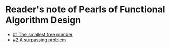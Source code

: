 Reader's note of Pearls of Functional Algorithm Design
=======================================================

* [#1 The smallest free number](01_the_small_free_number/README.lhs)
* [#2 A surpassing problem](02_a_surpassing_problem/README.lhs)

